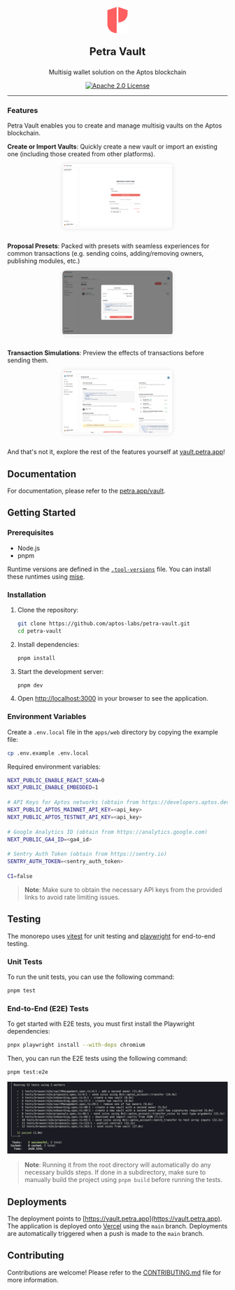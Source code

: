 <p align="center">
  <a href="https://vault.petra.app">
    <img alt="petra logo" src="./petra_logo.svg" width="auto" height="60">
  </a>
</p>

<p align="center" style="font-size: 24px; font-weight: bold;">
<b>
  Petra Vault
</b>
</p>
<p align="center">
  Multisig wallet solution on the Aptos blockchain
</p>

<div align="center">
   <a href="https://github.com/aptos-labs/petra-vault/blob/main/LICENSE">
      <img src="https://img.shields.io/badge/License-Apache_2.0-blue.svg" alt="Apache 2.0 License">
   </a>
</div>

---

### Features

Petra Vault enables you to create and manage multisig vaults on the Aptos blockchain.

<p>
   <b>Create or Import Vaults</b>: Quickly create a new vault or import an existing one (including those created from other platforms).
</p>
<div style="border-radius: 8px; overflow: hidden; box-shadow: 0 0 10px 0 rgba(0, 0, 0, 0.1); width: 50%; margin: 0 auto;">
   <img src="./assets/onboarding_page.png" alt="Onboarding Flow" >
</div>

<br/>

<p>
   <b>Proposal Presets</b>: Packed with presets with seamless experiences for common transactions (e.g. sending coins, adding/removing owners, publishing modules, etc.)
</p>

<div style="border-radius: 8px; overflow: hidden; box-shadow: 0 0 10px 0 rgba(0, 0, 0, 0.1); width: 50%; margin: 0 auto;">
   <img src="./assets/send_flow.png" alt="Proposal Presets" >
</div>

<br/>

<p>
   <b>Transaction Simulations</b>: Preview the effects of transactions before sending them.
</p>

<div style="border-radius: 8px; overflow: hidden; box-shadow: 0 0 10px 0 rgba(0, 0, 0, 0.1); width: 50%; margin: 0 auto;">
   <img src="./assets/proposal_page.png" alt="Proposal Page" >
</div>

<br/>

And that's not it, explore the rest of the features yourself at [vault.petra.app](https://vault.petra.app)!

## Documentation

For documentation, please refer to the [petra.app/vault](https://petra.app/vault).

## Getting Started

### Prerequisites

- Node.js
- pnpm

Runtime versions are defined in the [`.tool-versions`](../.tool-versions) file. You can install these runtimes using [mise](https://mise.jdx.dev/).

### Installation

1. Clone the repository:

   ```bash
   git clone https://github.com/aptos-labs/petra-vault.git
   cd petra-vault
   ```

2. Install dependencies:

   ```bash
   pnpm install
   ```

3. Start the development server:

   ```bash
   pnpm dev
   ```

4. Open [http://localhost:3000](http://localhost:3000) in your browser to see the application.

### Environment Variables

Create a `.env.local` file in the `apps/web` directory by copying the example file:

```bash
cp .env.example .env.local
```

Required environment variables:

```bash
NEXT_PUBLIC_ENABLE_REACT_SCAN=0
NEXT_PUBLIC_ENABLE_EMBEDDED=1

# API Keys for Aptos networks (obtain from https://developers.aptos.dev)
NEXT_PUBLIC_APTOS_MAINNET_API_KEY=<api_key>
NEXT_PUBLIC_APTOS_TESTNET_API_KEY=<api_key>

# Google Analytics ID (obtain from https://analytics.google.com)
NEXT_PUBLIC_GA4_ID=<ga4_id>

# Sentry Auth Token (obtain from https://sentry.io)
SENTRY_AUTH_TOKEN=<sentry_auth_token>

CI=false
```

> **Note**: Make sure to obtain the necessary API keys from the provided links to avoid rate limiting issues.

## Testing

The monorepo uses [vitest](https://vitest.dev/) for unit testing and [playwright](https://playwright.dev/) for end-to-end testing.

### Unit Tests

To run the unit tests, you can use the following command:

```bash
pnpm test
```

### End-to-End (E2E) Tests

To get started with E2E tests, you must first install the Playwright dependencies:

```bash
pnpx playwright install --with-deps chromium
```

Then, you can run the E2E tests using the following command:

```bash
pnpm test:e2e
```

![End-to-End Tests](./assets/e2e_tests.png)

> **Note**: Running it from the root directory will automatically do any necessary builds steps. If done in a subdirectory, make sure to manually build the project using `pnpm build` before running the tests.

## Deployments

The deployment points to [https://vault.petra.app](https://vault.petra.app). The application is deployed onto [Vercel](https://vercel.com) using the `main` branch. Deployments are automatically triggered when a push is made to the `main` branch.

## Contributing

Contributions are welcome! Please refer to the [CONTRIBUTING.md](./CONTRIBUTING.md) file for more information.

